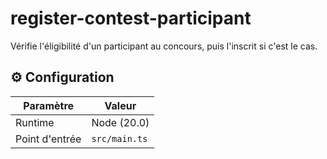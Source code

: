# register-contest-participant

Vérifie l'éligibilité d'un participant au concours, puis l'inscrit si c'est le cas.

## ⚙️ Configuration

| Paramètre      | Valeur        |
| -------------- | ------------- |
| Runtime        | Node (20.0)   |
| Point d'entrée | `src/main.ts` |
